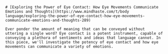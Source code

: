 
    # [Exploring the Power of Eye Contact: How Eye Movements Communicate Emotions and Thoughts](https://www.mindhaste.com/t/body language/exploring-the-power-of-eye-contact-how-eye-movements-communicate-emotions-and-thoughts-289)

    Ever ponder the amount of meaning that can be conveyed without uttering a single word? Eye contact is a potent instrument, capable of conveying a plethora of sentiments and ideas that language cannot. In this piece, we'll investigate the potency of eye contact and how eye movements can communicate a variety of emotions.
    